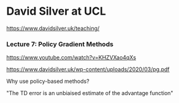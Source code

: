 # David Silver at UCL

https://www.davidsilver.uk/teaching/

### Lecture 7: Policy Gradient Methods

https://www.youtube.com/watch?v=KHZVXao4qXs

https://www.davidsilver.uk/wp-content/uploads/2020/03/pg.pdf

Why use policy-based methods?

"The TD error is an unbiaised estimate of the advantage function"